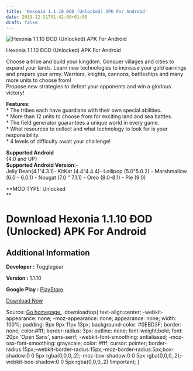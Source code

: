 ```yaml
---
title: 'Hexonia 1.1.10 ÐOD (Unlocked) APK For Android'
date: 2019-12-31T01:42:00+01:00
draft: false
---
```


![Hexonia 1.1.10 ÐOD (Unlocked) APK For Android](https://i0.wp.com/apkhome.net/wp-content/uploads/2019/11/Hexonia-1.1.10-ÐOD-Unlocked.png "Hexonia 1.1.10 ÐOD (Unlocked) APK For Android")

  

Hexonia 1.1.10 ÐOD (Unlocked) APK For Android

Choose a tribe and build your kingdom. Conquer villages and cities to expand your lands. Learn new technologies to increase your gold earnings and prepare your army. Warriors, knights, cannons, battleships and many more units to choose from!  
Propose new strategies to defeat your opponents and win a glorious victory!

**Features:**  
\* The tribes each have guardians with their own special abilities.  
\* More than 12 units to choose from for exciting land and sea battles.  
\* The field generator guarantees a unique world in every game.  
\* What resources to collect and what technology to look for is your responsibility.  
\* 4 levels of difficulty await your challenge!

**Supported Android**  
{4.0 and UP}  
**Supported Android Version**:-  
Jelly Bean(4.1"4.3.1)- KitKat (4.4"4.4.4)- Lollipop (5.0"5.0.2) - Marshmallow (6.0 - 6.0.1) - Nougat (7.0 " 7.1.1) - Oreo (8.0-8.1) - Pie (9.0)

**MOD TYPE: Unlocked  
**

Download Hexonia 1.1.10 ÐOD (Unlocked) APK For Android
=======================================================

Additional Information
----------------------

**Developer :** Togglegear

**Version :** 1.1.10

**Google Play :** [PlayStore](https://play.google.com/store/apps/details?id=com.togglegear.game.hexonia)

  

[Download Now](https://store4app.co/post/hexonia-1-1-10-od-unlocked-apk-for-android_1573936032)

  
Source: [Go homepage.](https://store4app.co/post/hexonia-1-1-10-od-unlocked-apk-for-android_1573936032) .downloadtop{ text-align:center; -webkit-appearance: none; -moz-appearance: none; appearance: none; width: 100%; padding: 9px 9px 11px 13px; background-color: #0EBD3F; border: none; color:#fff; border-radius: 3px; outline: none; font-weight;bold; font: 20px 'Open Sans', sans-serif; -webkit-font-smoothing: antialiased; -moz-osx-font-smoothing: grayscale; color: #fff; cursor: pointer; border-radius:15px;-webkit-border-radius:15px;-moz-border-radius:5px;box-shadow:0 0 5px rgba(0,0,0,.2);-moz-box-shadow:0 0 5px rgba(0,0,0,.2);-webkit-box-shadow:0 0 5px rgba(0,0,0,.2) !important; }